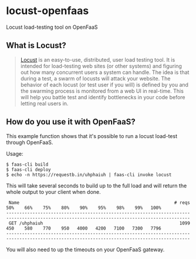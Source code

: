 # locust-openfaas

Locust load-testing tool on OpenFaaS

## What is Locust?

> [Locust](https://docs.locust.io/en/latest/what-is-locust.html) is an easy-to-use, distributed, user load testing tool. It is intended for load-testing web sites (or other systems) and figuring out how many concurrent users a system can handle.
> The idea is that during a test, a swarm of locusts will attack your website. The behavior of each locust (or test user if you will) is defined by you and the swarming process is monitored from a web UI in real-time. This will help you battle test and identify bottlenecks in your code before letting real users in.

## How do you use it with OpenFaaS? 

This example function shows that it's possible to run a locust load-test through OpenFaaS.

Usage:

```
$ faas-cli build
$ faas-cli deploy
$ echo -n https://requestb.in/uhphaiuh | faas-cli invoke locust
```

This will take several seconds to build up to the full load and will return the whole output to your client when done.

```
 Name                                                           # reqs    50%    66%    75%    80%    90%    95%    98%    99%   100%
--------------------------------------------------------------------------------------------------------------------------------------------
 GET /uhphaiuh                                                    1099    450    580    770    950   4000   4200   7100   7300   7796
--------------------------------------------------------------------------------------------------------------------------------------------
```

You will also need to up the timeouts on your OpenFaaS gateway.
